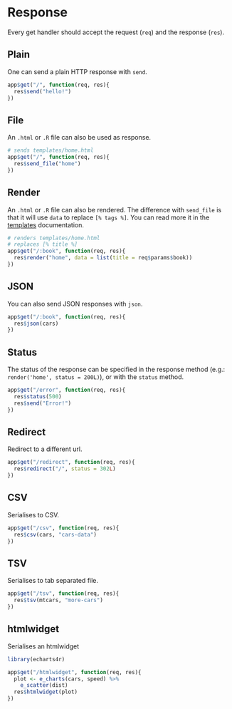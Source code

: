 # Response

Every get handler should accept the request (`req`) and the response (`res`).

## Plain

One can send a plain HTTP response with `send`.

```r
app$get("/", function(req, res){
  res$send("hello!")
})
```

## File

An `.html` or `.R` file can also be used as response.

```r
# sends templates/home.html
app$get("/", function(req, res){
  res$send_file("home")
})
```

## Render

An `.html` or `.R` file can also be rendered. The difference with `send_file` is that it will use `data` to replace `[% tags %]`. You can read more it in the [templates](/guide/project?id=templates) documentation.

```r
# renders templates/home.html
# replaces [% title %]
app$get("/:book", function(req, res){
  res$render("home", data = list(title = req$params$book))
})
```

## JSON

You can also send JSON responses with `json`.

```r
app$get("/:book", function(req, res){
  res$json(cars)
})
```

## Status

The status of the response can be specified in the response method (e.g.: `render('home', status = 200L)`), or with the `status` method.

```r
app$get("/error", function(req, res){
  res$status(500)
  res$send("Error!")
})
```

## Redirect

Redirect to a different url.

```r
app$get("/redirect", function(req, res){
  res$redirect("/", status = 302L)
})
```

## CSV

Serialises to CSV.

```r
app$get("/csv", function(req, res){
  res$csv(cars, "cars-data")
})
```

## TSV

Serialises to tab separated file.

```r
app$get("/tsv", function(req, res){
  res$tsv(mtcars, "more-cars")
})
```

## htmlwidget

Serialises an htmlwidget

```r
library(echarts4r)

app$get("/htmlwidget", function(req, res){
  plot <- e_charts(cars, speed) %>% 
    e_scatter(dist)
  res$htmlwidget(plot)
})
```

